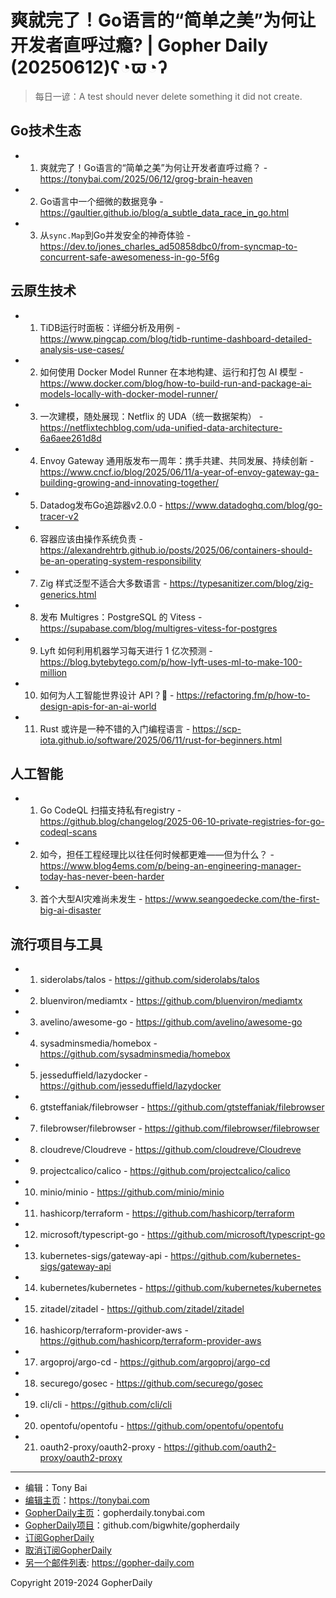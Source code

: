 # 爽就完了！Go语言的“简单之美”为何让开发者直呼过瘾? | Gopher Daily (20250612)ʕ◔ϖ◔ʔ

>每日一谚：A test should never delete something it did not create.

## Go技术生态


- 1. 爽就完了！Go语言的“简单之美”为何让开发者直呼过瘾？ - https://tonybai.com/2025/06/12/grog-brain-heaven

- 2. Go语言中一个细微的数据竞争 - https://gaultier.github.io/blog/a_subtle_data_race_in_go.html

- 3. 从`sync.Map`到Go并发安全的神奇体验 - https://dev.to/jones_charles_ad50858dbc0/from-syncmap-to-concurrent-safe-awesomeness-in-go-5f6g


## 云原生技术


- 1. TiDB运行时面板：详细分析及用例 - https://www.pingcap.com/blog/tidb-runtime-dashboard-detailed-analysis-use-cases/

- 2. 如何使用 Docker Model Runner 在本地构建、运行和打包 AI 模型 - https://www.docker.com/blog/how-to-build-run-and-package-ai-models-locally-with-docker-model-runner/

- 3. 一次建模，随处展现：Netflix 的 UDA（统一数据架构） - https://netflixtechblog.com/uda-unified-data-architecture-6a6aee261d8d

- 4. Envoy Gateway 通用版发布一周年：携手共建、共同发展、持续创新 - https://www.cncf.io/blog/2025/06/11/a-year-of-envoy-gateway-ga-building-growing-and-innovating-together/

- 5. Datadog发布Go追踪器v2.0.0 - https://www.datadoghq.com/blog/go-tracer-v2

- 6. 容器应该由操作系统负责 - https://alexandrehtrb.github.io/posts/2025/06/containers-should-be-an-operating-system-responsibility

- 7. Zig 样式泛型不适合大多数语言 - https://typesanitizer.com/blog/zig-generics.html

- 8. 发布 Multigres：PostgreSQL 的 Vitess - https://supabase.com/blog/multigres-vitess-for-postgres

- 9. Lyft 如何利用机器学习每天进行 1 亿次预测 - https://blog.bytebytego.com/p/how-lyft-uses-ml-to-make-100-million

- 10. 如何为人工智能世界设计 API？🔌 - https://refactoring.fm/p/how-to-design-apis-for-an-ai-world

- 11. Rust 或许是一种不错的入门编程语言 - https://scp-iota.github.io/software/2025/06/11/rust-for-beginners.html


## 人工智能


- 1. Go CodeQL 扫描支持私有registry - https://github.blog/changelog/2025-06-10-private-registries-for-go-codeql-scans

- 2. 如今，担任工程经理比以往任何时候都更难——但为什么？ - https://www.blog4ems.com/p/being-an-engineering-manager-today-has-never-been-harder

- 3. 首个大型AI灾难尚未发生 - https://www.seangoedecke.com/the-first-big-ai-disaster


## 流行项目与工具


- 1. siderolabs/talos - https://github.com/siderolabs/talos

- 2. bluenviron/mediamtx - https://github.com/bluenviron/mediamtx

- 3. avelino/awesome-go - https://github.com/avelino/awesome-go

- 4. sysadminsmedia/homebox - https://github.com/sysadminsmedia/homebox

- 5. jesseduffield/lazydocker - https://github.com/jesseduffield/lazydocker

- 6. gtsteffaniak/filebrowser - https://github.com/gtsteffaniak/filebrowser

- 7. filebrowser/filebrowser - https://github.com/filebrowser/filebrowser

- 8. cloudreve/Cloudreve - https://github.com/cloudreve/Cloudreve

- 9. projectcalico/calico - https://github.com/projectcalico/calico

- 10. minio/minio - https://github.com/minio/minio

- 11. hashicorp/terraform - https://github.com/hashicorp/terraform

- 12. microsoft/typescript-go - https://github.com/microsoft/typescript-go

- 13. kubernetes-sigs/gateway-api - https://github.com/kubernetes-sigs/gateway-api

- 14. kubernetes/kubernetes - https://github.com/kubernetes/kubernetes

- 15. zitadel/zitadel - https://github.com/zitadel/zitadel

- 16. hashicorp/terraform-provider-aws - https://github.com/hashicorp/terraform-provider-aws

- 17. argoproj/argo-cd - https://github.com/argoproj/argo-cd

- 18. securego/gosec - https://github.com/securego/gosec

- 19. cli/cli - https://github.com/cli/cli

- 20. opentofu/opentofu - https://github.com/opentofu/opentofu

- 21. oauth2-proxy/oauth2-proxy - https://github.com/oauth2-proxy/oauth2-proxy


----

- 编辑：Tony Bai
- [编辑主页](https://tonybai.com)：https://tonybai.com
- [GopherDaily主页](https://gopherdaily.tonybai.com)：gopherdaily.tonybai.com
- [GopherDaily项目](https://github.com/bigwhite/gopherdaily)：github.com/bigwhite/gopherdaily
- [订阅GopherDaily](https://gopherdaily.tonybai.com/subscribe)
- [取消订阅GopherDaily](https://gopherdaily.tonybai.com/unsubscribe)
- [另一个邮件列表](https://gopher-daily.com): https://gopher-daily.com

Copyright 2019-2024 GopherDaily
